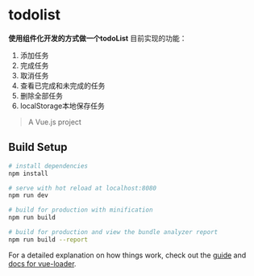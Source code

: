# todolist
**使用组件化开发的方式做一个todoList** 
目前实现的功能：
1. 添加任务
2. 完成任务
3. 取消任务
4. 查看已完成和未完成的任务
5. 删除全部任务
6. localStorage本地保存任务

> A Vue.js project

## Build Setup

``` bash
# install dependencies
npm install

# serve with hot reload at localhost:8080
npm run dev

# build for production with minification
npm run build

# build for production and view the bundle analyzer report
npm run build --report
```

For a detailed explanation on how things work, check out the [guide](http://vuejs-templates.github.io/webpack/) and [docs for vue-loader](http://vuejs.github.io/vue-loader).

